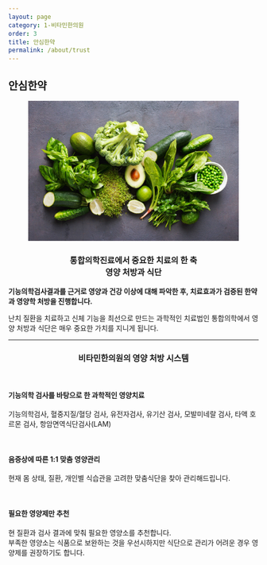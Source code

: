 ```yaml
---
layout: page
category: 1-비타민한의원
order: 3
title: 안심한약
permalink: /about/trust
---
```


<h2 class="content-heading">
  <strong>안심한약</strong>
</h2>

<figure>
  <img src="/assets/20190702085946.jpg" alt="">
</figure>

<h3 style="text-align:center">통합의학진료에서 중요한 치료의 한 축<br><strong>영양 처방과 식단</strong></h3>
<p><strong>기능의학검사결과를 근거로 영양과 건강 이상에 대해 파악한 후, 치료효과가 검증된 한약과 영양학 처방을 진행합니다.</strong></p>
<p>난치 질환을 치료하고 신체 기능을 최선으로 만드는 과학적인 치료법인 통합의학에서 영양 처방과 식단은 매우 중요한 가치를 지니게 됩니다.</p>

<hr>

<h3 style="text-align:center">비타민한의원의 영양 처방 시스템</h3>

<figure>
  <img src="/assets/20190702090023.jpg" alt="">
</figure>

<h4>기능의학 검사를 바탕으로 한 과학적인 영양치료</h4>
<p>기능의학검사, 혈중지질/혈당 검사, 유전자검사, 유기산 검사, 모발미네랄 검사, 타액 호르몬 검사, 항암면역식단검사(LAM)</p>

<figure>
  <img src="/assets/20190702090030.jpg" alt="">
</figure>

<h4>음증상에 따른 1:1 맞춤 영양관리</h4>
<p>현재 몸 상태, 질환, 개인별 식습관을 고려한 맞춤식단을 찾아 관리해드립니다.</p>

<figure>
  <img src="/assets/20190702090038.jpg" alt="">
</figure>

<h4>필요한 영양제만 추천</h4>
<p>
  현 질환과 검사 결과에 맞춰 필요한 영양소를 추천합니다.<br>
  부족한 영양소는 식품으로 보완하는 것을 우선시하지만 식단으로 관리가 어려운 경우 영양제를 권장하기도 합니다.
</p>

